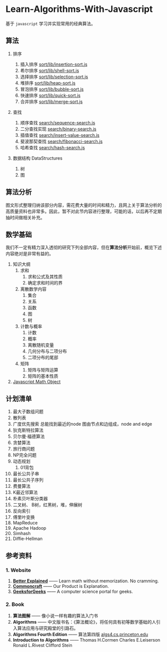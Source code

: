 # Learn-Algorithms-With-Javascript

基于 `javascript` 学习并实现常用的经典算法。

## 算法

1. 排序
    1. 插入排序 [sort/lib/insertion-sort.js](https://github.com/gauliang/Learn-Algorithms-With-Javascript/tree/master/sort/lib/insertion-sort.js)
    1. 希尔排序 [sort/lib/shell-sort.js](https://github.com/gauliang/Learn-Algorithms-With-Javascript/tree/master/sort/lib/shell-sort.js)
    1. 选择排序 [sort/lib/selection-sort.js](https://github.com/gauliang/Learn-Algorithms-With-Javascript/tree/master/sort/lib/selection-sort.js)
    1. 堆排序 [sort/lib/heap-sort.js](https://github.com/gauliang/Learn-Algorithms-With-Javascript/tree/master/sort/lib/heap-sort.js)
    1. 冒泡排序 [sort/lib/bubble-sort.js](https://github.com/gauliang/Learn-Algorithms-With-Javascript/tree/master/sort/lib/bubble-sort.js)
    1. 快速排序 [sort/lib/quick-sort.js](https://github.com/gauliang/Learn-Algorithms-With-Javascript/tree/master/sort/lib/quick-sort.js)
    1. 合并排序 [sort/lib/merge-sort.js](https://github.com/gauliang/Learn-Algorithms-With-Javascript/tree/master/sort/lib/merge-sort.js)

1. 查找
    1. 顺序查找 [search/sequence-search.js](https://github.com/gauliang/Learn-Algorithms-With-Javascript/tree/master/search/lib/sequence-search.js)
    1. 二分查找实现 [search/binary-search.js](https://github.com/gauliang/Learn-Algorithms-With-Javascript/tree/master/search/lib/binary-search.js)
    1. 插值查找 [search/insert-value-search.js](https://github.com/gauliang/Learn-Algorithms-With-Javascript/tree/master/search/lib/insert-value-search.js)
    1. 斐波那契查找 [search/fibonacci-search.js](https://github.com/gauliang/Learn-Algorithms-With-Javascript/tree/master/search/lib/fibonacci-search.js)
    1. 哈希查找 [search/hash-search.js](https://github.com/gauliang/Learn-Algorithms-With-Javascript/tree/master/search/lib/hash-search.js)

1. 数据结构 DataStructures
    1. 树
    1. 图

## 算法分析

图文形式整理归纳该部分内容，需花费大量的时间和精力，且网上关于算法分析的高质量资料也非常多。因此，暂不对此节内容进行整理，可能的话，以后再不定期抽时间做相关补充。

## 数学基础

我们不一定有精力深入透彻的研究下列全部内容，但在**算法分析**开始前，概览下述内容绝对是非常有益的。

1. 知识大纲
    1. 求和
        1. 求和公式及其性质
        1. 确定求和时间的界
    1. 离散数学内容
        1. 集合
        1. 关系
        1. 函数
        1. 图
        1. 树
    1. 计数与概率
        1. 计数
        1. 概率
        1. 离散随机变量
        1. 几何分布与二项分布
        1. 二项分布的尾部
    1. 矩阵
        1. 矩阵与矩阵运算
        1. 矩阵的基本性质
1. [Javascript Math Object](https://developer.mozilla.org/en-US/docs/Web/JavaScript/Reference/Global_Objects/Math)

## 计划清单

1. 最大子数组问题
1. 散列表
1. 广度优先搜索
    总能找到最近的node
    图由节点和边组成，node  and edge
1. 狄克斯特拉算法
1. 贝尔曼·福德算法
1. 贪婪算法
1. 旅行商问题
1. NP完全问题
1. 动态规划
    1. 01背包
1. 最长公共子串
1. 最长公共子序列
1. 费曼算法
1. K最近邻算法
1. 朴素贝叶斯分类器
1. 二叉树、 B树，红黑树，堆，伸展树
1. 反向索引
1. 傅里叶变换
1. MapReduce
1. Apache Hadoop
1. Simhash
1. Diffie-Hellman

## 参考资料

### 1. Website

1. **[Better Explained](https://betterexplained.com/)** —— Learn math without memorization. No cramming.
1. **[Commoncraft](https://www.commoncraft.com/)** —— Our Product is Explanation.
1. **[GeeksforGeeks](https://www.geeksforgeeks.org/)** —— A computer science portal for geeks.

### 2. Book

1. **算法图解** —— 像小说一样有趣的算法入门书
1. **Algorithms** —— 中文版书名：《算法概论》，将任何具有初等数学基础的人引入算法应用与研究殿堂的引路石。
1. **Algorithms Fourth Edition** —— 算法第四版 [algs4.cs.princeton.edu](http://algs4.cs.princeton.edu)
1. **Introduction to Algorithms** —— Thomas H.Cormen Charles E.Leiserson Ronald L.Rivest Clifford Stein
